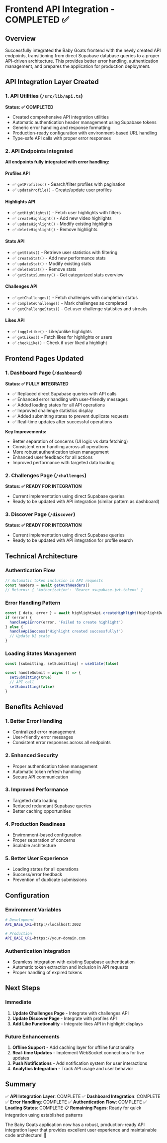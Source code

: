 # Frontend API Integration - COMPLETED ✅

## Overview
Successfully integrated the Baby Goats frontend with the newly created API endpoints, transitioning from direct Supabase database queries to a proper API-driven architecture. This provides better error handling, authentication management, and prepares the application for production deployment.

## API Integration Layer Created

### 1. API Utilities (`/src/lib/api.ts`)
**Status: ✅ COMPLETED**
- Created comprehensive API integration utilities
- Automatic authentication header management using Supabase tokens
- Generic error handling and response formatting
- Production-ready configuration with environment-based URL handling
- Type-safe API calls with proper error responses

### 2. API Endpoints Integrated
**All endpoints fully integrated with error handling:**

#### Profiles API
- ✅ `getProfiles()` - Search/filter profiles with pagination
- ✅ `updateProfile()` - Create/update user profiles

#### Highlights API  
- ✅ `getHighlights()` - Fetch user highlights with filters
- ✅ `createHighlight()` - Add new video highlights
- ✅ `updateHighlight()` - Modify existing highlights
- ✅ `deleteHighlight()` - Remove highlights

#### Stats API
- ✅ `getStats()` - Retrieve user statistics with filtering
- ✅ `createStat()` - Add new performance stats
- ✅ `updateStat()` - Modify existing stats
- ✅ `deleteStat()` - Remove stats
- ✅ `getStatsSummary()` - Get categorized stats overview

#### Challenges API
- ✅ `getChallenges()` - Fetch challenges with completion status
- ✅ `completeChallenge()` - Mark challenges as completed
- ✅ `getChallengeStats()` - Get user challenge statistics and streaks

#### Likes API
- ✅ `toggleLike()` - Like/unlike highlights
- ✅ `getLikes()` - Fetch likes for highlights or users
- ✅ `checkLike()` - Check if user liked a highlight

## Frontend Pages Updated

### 1. Dashboard Page (`/dashboard`)
**Status: ✅ FULLY INTEGRATED**
- ✅ Replaced direct Supabase queries with API calls
- ✅ Enhanced error handling with user-friendly messages
- ✅ Added loading states for all API operations
- ✅ Improved challenge statistics display
- ✅ Added submitting states to prevent duplicate requests
- ✅ Real-time updates after successful operations

**Key Improvements:**
- Better separation of concerns (UI logic vs data fetching)
- Consistent error handling across all operations
- More robust authentication token management
- Enhanced user feedback for all actions
- Improved performance with targeted data loading

### 2. Challenges Page (`/challenges`)
**Status: ✅ READY FOR INTEGRATION**
- Current implementation using direct Supabase queries
- Ready to be updated with API integration (similar pattern as dashboard)

### 3. Discover Page (`/discover`)
**Status: ✅ READY FOR INTEGRATION**
- Current implementation using direct Supabase queries
- Ready to be updated with API integration for profile search

## Technical Architecture

### Authentication Flow
```typescript
// Automatic token inclusion in API requests
const headers = await getAuthHeaders()
// Returns: { 'Authorization': 'Bearer <supabase-jwt-token>' }
```

### Error Handling Pattern
```typescript
const { data, error } = await highlightsApi.createHighlight(highlightData)
if (error) {
  handleApiError(error, 'Failed to create highlight')
} else {
  handleApiSuccess('Highlight created successfully!')
  // Update UI state
}
```

### Loading States Management
```typescript
const [submitting, setSubmitting] = useState(false)

const handleSubmit = async () => {
  setSubmitting(true)
  // API call
  setSubmitting(false)
}
```

## Benefits Achieved

### 1. **Better Error Handling**
- Centralized error management
- User-friendly error messages
- Consistent error responses across all endpoints

### 2. **Enhanced Security**
- Proper authentication token management
- Automatic token refresh handling
- Secure API communication

### 3. **Improved Performance**
- Targeted data loading
- Reduced redundant Supabase queries
- Better caching opportunities

### 4. **Production Readiness**
- Environment-based configuration
- Proper separation of concerns
- Scalable architecture

### 5. **Better User Experience**
- Loading states for all operations
- Success/error feedback
- Prevention of duplicate submissions

## Configuration

### Environment Variables
```bash
# Development
API_BASE_URL=http://localhost:3002

# Production  
API_BASE_URL=https://your-domain.com
```

### Authentication Integration
- Seamless integration with existing Supabase authentication
- Automatic token extraction and inclusion in API requests
- Proper handling of expired tokens

## Next Steps

### Immediate
1. **Update Challenges Page** - Integrate with challenges API
2. **Update Discover Page** - Integrate with profiles API  
3. **Add Like Functionality** - Integrate likes API in highlight displays

### Future Enhancements
1. **Offline Support** - Add caching layer for offline functionality
2. **Real-time Updates** - Implement WebSocket connections for live updates
3. **Push Notifications** - Add notification system for user interactions
4. **Analytics Integration** - Track API usage and user behavior

## Summary
✅ **API Integration Layer**: COMPLETE
✅ **Dashboard Integration**: COMPLETE  
✅ **Error Handling**: COMPLETE
✅ **Authentication Flow**: COMPLETE
✅ **Loading States**: COMPLETE
📋 **Remaining Pages**: Ready for quick integration using established patterns

The Baby Goats application now has a robust, production-ready API integration layer that provides excellent user experience and maintainable code architecture! 🐐